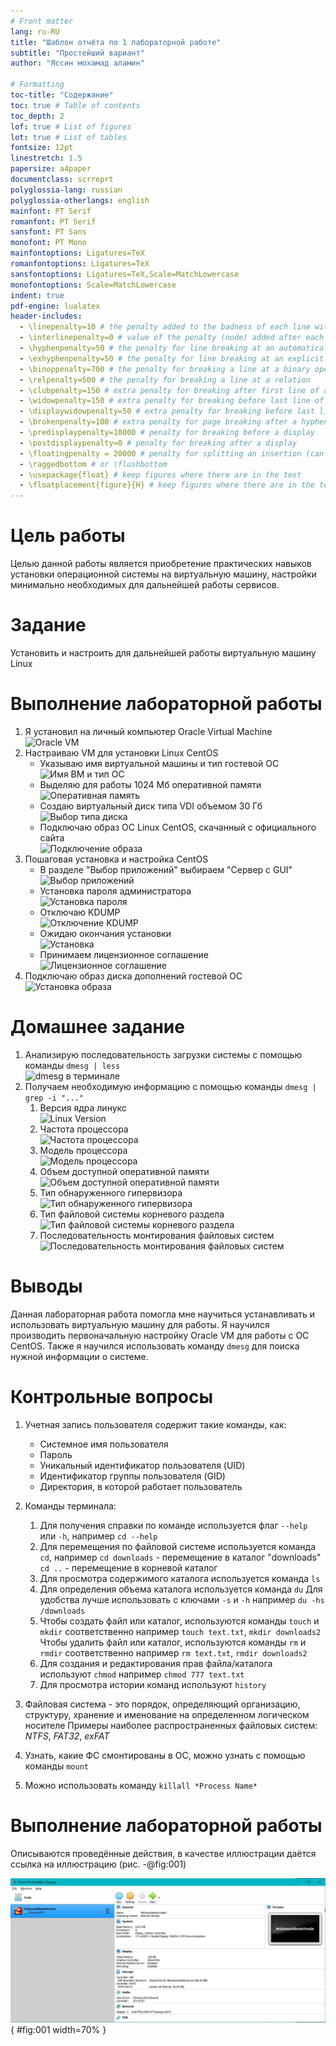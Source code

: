 ```yaml
---
# Front matter
lang: ru-RU
title: "Шаблон отчёта по 1 лабораторной работе"
subtitle: "Простейший вариант"
author: "Яссин мохамад аламин"

# Formatting
toc-title: "Содержание"
toc: true # Table of contents
toc_depth: 2
lof: true # List of figures
lot: true # List of tables
fontsize: 12pt
linestretch: 1.5
papersize: a4paper
documentclass: scrreprt
polyglossia-lang: russian
polyglossia-otherlangs: english
mainfont: PT Serif
romanfont: PT Serif
sansfont: PT Sans
monofont: PT Mono
mainfontoptions: Ligatures=TeX
romanfontoptions: Ligatures=TeX
sansfontoptions: Ligatures=TeX,Scale=MatchLowercase
monofontoptions: Scale=MatchLowercase
indent: true
pdf-engine: lualatex
header-includes:
  - \linepenalty=10 # the penalty added to the badness of each line within a paragraph (no associated penalty node) Increasing the value makes tex try to have fewer lines in the paragraph.
  - \interlinepenalty=0 # value of the penalty (node) added after each line of a paragraph.
  - \hyphenpenalty=50 # the penalty for line breaking at an automatically inserted hyphen
  - \exhyphenpenalty=50 # the penalty for line breaking at an explicit hyphen
  - \binoppenalty=700 # the penalty for breaking a line at a binary operator
  - \relpenalty=500 # the penalty for breaking a line at a relation
  - \clubpenalty=150 # extra penalty for breaking after first line of a paragraph
  - \widowpenalty=150 # extra penalty for breaking before last line of a paragraph
  - \displaywidowpenalty=50 # extra penalty for breaking before last line before a display math
  - \brokenpenalty=100 # extra penalty for page breaking after a hyphenated line
  - \predisplaypenalty=10000 # penalty for breaking before a display
  - \postdisplaypenalty=0 # penalty for breaking after a display
  - \floatingpenalty = 20000 # penalty for splitting an insertion (can only be split footnote in standard LaTeX)
  - \raggedbottom # or \flushbottom
  - \usepackage{float} # keep figures where there are in the text
  - \floatplacement{figure}{H} # keep figures where there are in the text
---
```


# Цель работы

Целью данной работы является приобретение практических навыков установки операционной системы на виртуальную машину, настройки минимально необходимых для
дальнейшей работы сервисов.

# Задание

Установить и настроить для дальнейшей работы виртуальную машину Linux


# Выполнение лабораторной работы

1. Я установил на личный компьютер Oracle Virtual Machine  
![Oracle VM](image/1.1.png)
2. Настраиваю VM для установки Linux CentOS  
	- Указываю имя виртуальной машины и тип гостевой ОС  
	![Имя ВМ и тип ОС](image/2.1.png)
	- Выделяю для работы 1024 Мб оперативной памяти  
	![Оперативная память](image/2.2.png)
	- Создаю виртуальный диск типа VDI объемом 30 Гб  
	![Выбор типа диска](image/2.3.png)
	- Подключаю образ ОС Linux CentOS, скачанный с официального сайта  
	![Подключение образа](image/2.4.png)
3. Пошаговая установка и настройка CentOS  
	- В разделе "Выбор приложений" выбираем "Сервер с GUI"  
	![Выбор приложений](image/3.1.png)
	- Установка пароля администратора  
	![Установка пароля](image/3.2.png)
	- Отключаю KDUMP  
	![Отключение KDUMP](image/3.3.png)
	- Ожидаю окончания установки  
	![Установка](image/3.4.png)
	- Принимаем лицензионное соглашение  
	![Лицензионное соглашение](image/3.5.png)
4. Подключаю образ диска дополнений гостевой ОС  
![Установка образа](image/4.1.png)

# Домашнее задание

1. Анализирую последовательность загрузки системы с помощью команды ```dmesg | less```  
![dmesg в терминале](image/hw1.png)
2. Получаем необходимую информацию с помощью команды ```dmesg | grep -i "..."```  
    1. Версия ядра линукс  
    ![Linux Version](image/hw2.png)
    2. Частота процессора  
    ![Частота процессора](image/hw3.png)
    3. Модель процессора  
    ![Модель процессора](image/hw4.png)
    4. Объем доступной оперативной памяти  
    ![Объем доступной оперативной памяти](image/hw5.png)
    5. Тип обнаруженного гипервизора  
    ![Тип обнаруженного гипервизора](image/hw6.png)
    6. Тип файловой системы корневого раздела  
    ![Тип файловой системы корневого раздела](image/hw7.png)
    7. Последовательность монтирования файловых систем  
    ![Последовательность монтирования файловых систем](image/hw8.png)

# Выводы

Данная лабораторная работа помогла мне научиться устанавливать и использовать виртуальную машину для работы.
Я научился производить первоначальную настройку Oracle VM для работы с ОС CentOS.
Также я научился использовать команду ```dmesg``` для поиска нужной информации о системе.

# Контрольные вопросы

1. Учетная запись пользователя содержит такие команды, как:
	- Системное имя пользователя
	- Пароль
	- Уникальный идентификатор пользователя (UID)
	- Идентификатор группы пользователя (GID)
	- Директория, в которой работает пользователь

2. Команды терминала:
	1. Для получения справки по команде используется флаг ```--help``` или ```-h```, 
	например ```cd --help```
	2. Для перемещения по файловой системе используется команда ```cd```,
	например 
	```cd downloads``` - перемещение в каталог "downloads" 
	```cd ..``` - перемещение в корневой каталог
	3. Для просмотра содержимого каталога используется команда ```ls```
	4. Для определения объема каталога используется команда ```du```
	Для удобства лучше использовать с ключами ```-s``` и ```-h```
	например ```du -hs /downloads```
	5. Чтобы создать файл или каталог, используются команды ```touch``` и ```mkdir``` соответственно
	например ```touch text.txt```, ```mkdir downloads2```
	Чтобы удалить файл или каталог, используются команды ```rm``` и ```rmdir``` соответственно
	например ```rm text.txt```, ```rmdir downloads2```
	6. Для создания и редактирования прав файла/каталога используют ```chmod```
	например ```chmod 777 text.txt```
	7. Для просмотра истории команд используют  ```history```
3. Файловая система - это порядок, определяющий организацию, структуру, хранение и именование на определенном логическом носителе
Примеры наиболее распространенных файловых систем: *NTFS*, *FAT32*, *exFAT*
4. Узнать, какие ФС смонтированы в ОС, можно узнать с помощью команды ```mount```
5. Можно использовать команду ```killall *Process Name*```













# Выполнение лабораторной работы

Описываются проведённые действия, в качестве иллюстрации даётся ссылка на иллюстрацию (рис. -@fig:001)

![Название рисунка](img/1.1.jpg){ #fig:001 width=70% }


